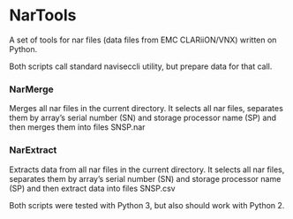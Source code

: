 # NarTools
A set of tools for nar files (data files from EMC CLARiiON/VNX) written on Python.

Both scripts call standard naviseccli utility, but prepare data for that call.

### NarMerge

Merges all nar files in the current directory.
It selects all nar files, separates them by array’s serial number (SN) and storage processor name (SP) and then merges them into files SNSP.nar


### NarExtract

Extracts data from all nar files in the current directory.
It selects all nar files, separates them by array’s serial number (SN) and storage processor name (SP) and then extract data into files SNSP.csv

Both scripts were tested with Python 3, but also should work with Python 2.
